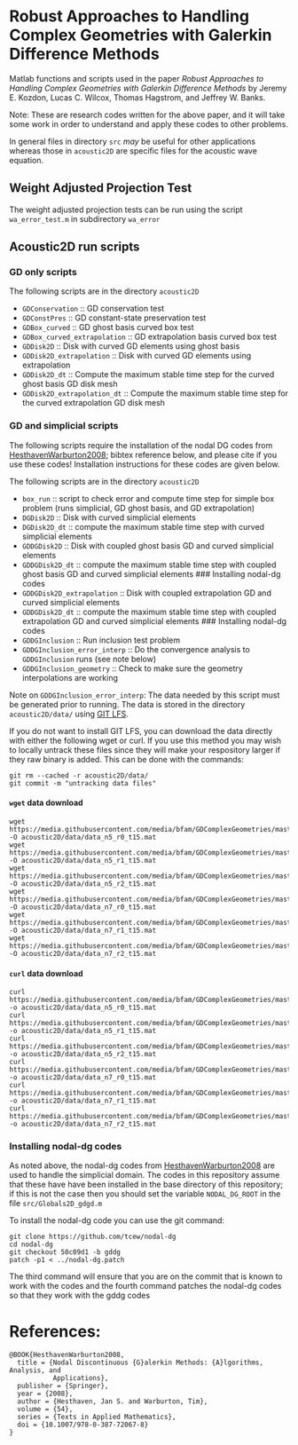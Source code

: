 # Robust Approaches to Handling Complex Geometries with Galerkin Difference Methods

Matlab functions and scripts used in the paper _Robust Approaches to Handling
Complex Geometries with Galerkin Difference Methods_ by Jeremy E. Kozdon, Lucas
C. Wilcox, Thomas Hagstrom, and Jeffrey W. Banks.

Note: These are research codes written for the above paper, and it will take
some work in order to understand and apply these codes to other problems.

In general files in directory `src` _may_ be useful for other applications
whereas those in `acoustic2D` are specific files for the acoustic wave equation.

## Weight Adjusted Projection Test
The weight adjusted projection tests can be run using the script
`wa_error_test.m` in subdirectory `wa_error`

## Acoustic2D run scripts

### GD only scripts
The following scripts are in the directory `acoustic2D`

  * `GDConservation` :: GD conservation test
  * `GDConstPres` :: GD constant-state preservation test
  * `GDBox_curved` :: GD ghost basis curved box test
  * `GDBox_curved_extrapolation` :: GD extrapolation basis curved box test
  * `GDDisk2D` :: Disk with curved GD elements using ghost basis
  * `GDDisk2D_extrapolation` :: Disk with curved GD elements using extrapolation
  * `GDDisk2D_dt` :: Compute the maximum stable time step for the curved ghost basis GD disk mesh
  * `GDDisk2D_extrapolation_dt` :: Compute the maximum stable time step for the curved extrapolation GD disk mesh

### GD and simplicial scripts
The following scripts require the installation of the nodal DG codes from
[HesthavenWarburton2008](http://dx.doi.org/10.1007/978-0-387-72067-8); bibtex
reference below, and please cite if you use these codes! Installation
instructions for these codes are given below.

The following scripts are in the directory `acoustic2D`

  * `box_run` :: script to check error and compute time step for simple box problem (runs simplicial, GD ghost basis, and GD extrapolation)
  * `DGDisk2D` :: Disk with curved simplicial elements
  * `DGDisk2D_dt` :: compute the maximum stable time step with curved simplicial elements
  * `GDDGDisk2D` :: Disk with coupled ghost basis GD and curved simplicial elements
  * `GDDGDisk2D_dt` :: compute the maximum stable time step with coupled ghost basis GD and curved simplicial elements ### Installing nodal-dg codes
  * `GDDGDisk2D_extrapolation` :: Disk with coupled extrapolation GD and curved simplicial elements
  * `GDDGDisk2D_dt` :: compute the maximum stable time step with coupled extrapolation GD and curved simplicial elements ### Installing nodal-dg codes
  * `GDDGInclusion` :: Run inclusion test problem
  * `GDDGInclusion_error_interp` :: Do the convergence analysis to `GDDGInclusion` runs (see note below)
  * `GDDGInclusion_geometry` :: Check to make sure the geometry interpolations are working

Note on `GDDGInclusion_error_interp`: The data needed by this script must be
generated prior to running. The data is stored in the directory
`acoustic2D/data/` using [GIT LFS](https://git-lfs.github.com/).

If you do not want to install GIT LFS, you can download the data directly with
either the following wget or curl. If you use this method you may wish to
locally untrack these files since they will make your respository larger if they
raw binary is added. This can be done with the commands:

```
git rm --cached -r acoustic2D/data/
git commit -m "untracking data files"
```

#### `wget` data download
```
wget https://media.githubusercontent.com/media/bfam/GDComplexGeometries/master/acoustic2D/data/data_n5_r0_t15.mat -O acoustic2D/data/data_n5_r0_t15.mat
wget https://media.githubusercontent.com/media/bfam/GDComplexGeometries/master/acoustic2D/data/data_n5_r1_t15.mat -O acoustic2D/data/data_n5_r1_t15.mat
wget https://media.githubusercontent.com/media/bfam/GDComplexGeometries/master/acoustic2D/data/data_n5_r2_t15.mat -O acoustic2D/data/data_n5_r2_t15.mat
wget https://media.githubusercontent.com/media/bfam/GDComplexGeometries/master/acoustic2D/data/data_n7_r0_t15.mat -O acoustic2D/data/data_n7_r0_t15.mat
wget https://media.githubusercontent.com/media/bfam/GDComplexGeometries/master/acoustic2D/data/data_n7_r1_t15.mat -O acoustic2D/data/data_n7_r1_t15.mat
wget https://media.githubusercontent.com/media/bfam/GDComplexGeometries/master/acoustic2D/data/data_n7_r2_t15.mat -O acoustic2D/data/data_n7_r2_t15.mat
```

#### `curl` data download
```
curl https://media.githubusercontent.com/media/bfam/GDComplexGeometries/master/acoustic2D/data/data_n5_r0_t15.mat -o acoustic2D/data/data_n5_r0_t15.mat
curl https://media.githubusercontent.com/media/bfam/GDComplexGeometries/master/acoustic2D/data/data_n5_r1_t15.mat -o acoustic2D/data/data_n5_r1_t15.mat
curl https://media.githubusercontent.com/media/bfam/GDComplexGeometries/master/acoustic2D/data/data_n5_r2_t15.mat -o acoustic2D/data/data_n5_r2_t15.mat
curl https://media.githubusercontent.com/media/bfam/GDComplexGeometries/master/acoustic2D/data/data_n7_r0_t15.mat -o acoustic2D/data/data_n7_r0_t15.mat
curl https://media.githubusercontent.com/media/bfam/GDComplexGeometries/master/acoustic2D/data/data_n7_r1_t15.mat -o acoustic2D/data/data_n7_r1_t15.mat
curl https://media.githubusercontent.com/media/bfam/GDComplexGeometries/master/acoustic2D/data/data_n7_r2_t15.mat -o acoustic2D/data/data_n7_r2_t15.mat
```

### Installing nodal-dg codes
As noted above, the nodal-dg codes from
[HesthavenWarburton2008](http://dx.doi.org/10.1007/978-0-387-72067-8) are used
to handle the simplicial domain. The codes in this repository assume that these
have have been installed in the base directory of this repository; if this is
not the case then you should set the variable `NODAL_DG_ROOT` in the file
`src/Globals2D_gdgd.m`

To install the nodal-dg code you can use the git command:

```
git clone https://github.com/tcew/nodal-dg
cd nodal-dg
git checkout 50c09d1 -b gddg
patch -p1 < ../nodal-dg.patch
```

The third command will ensure that you are on the commit that is known to work
with the codes and the fourth command patches the nodal-dg codes so that they
work with the gddg codes

# References:
```
@BOOK{HesthavenWarburton2008,
  title = {Nodal Discontinuous {G}alerkin Methods: {A}lgorithms, Analysis, and
           Applications},
  publisher = {Springer},
  year = {2008},
  author = {Hesthaven, Jan S. and Warburton, Tim},
  volume = {54},
  series = {Texts in Applied Mathematics},
  doi = {10.1007/978-0-387-72067-8}
}
```
